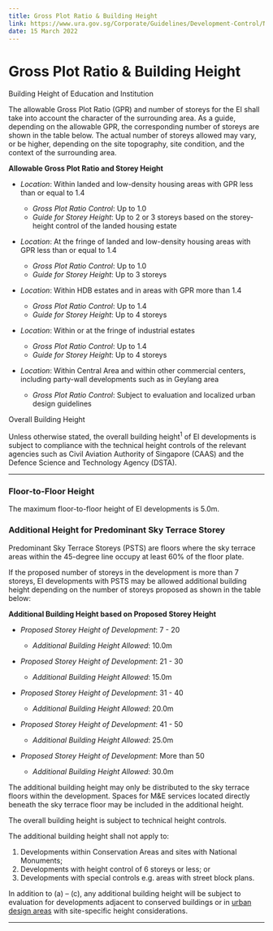 ```yaml
---
title: Gross Plot Ratio & Building Height
link: https://www.ura.gov.sg/Corporate/Guidelines/Development-Control/Non-Residential/EI/GPR-Building-Height
date: 15 March 2022
---
```


# Gross Plot Ratio & Building Height

Building Height of Education and Institution

The allowable Gross Plot Ratio (GPR) and number of storeys for the EI shall take into account the character of the surrounding area. As a guide, depending on the allowable GPR, the corresponding number of storeys are shown in the table below. The actual number of storeys allowed may vary, or be higher, depending on the site topography, site condition, and the context of the surrounding area.

**Allowable Gross Plot Ratio and Storey Height**

- *Location*: Within landed and low-density housing areas with GPR less than or equal to 1.4
  - *Gross Plot Ratio Control*: Up to 1.0
  - *Guide for Storey Height*: Up to 2 or 3 storeys based on the storey-height control of the landed housing estate

- *Location*: At the fringe of landed and low-density housing areas with GPR less than or equal to 1.4
  - *Gross Plot Ratio Control*: Up to 1.0
  - *Guide for Storey Height*: Up to 3 storeys

- *Location*: Within HDB estates and in areas with GPR more than 1.4
  - *Gross Plot Ratio Control*: Up to 1.4
  - *Guide for Storey Height*: Up to 4 storeys

- *Location*: Within or at the fringe of industrial estates
  - *Gross Plot Ratio Control*: Up to 1.4
  - *Guide for Storey Height*: Up to 4 storeys

- *Location*: Within Central Area and within other commercial centers, including party-wall developments such as in Geylang area
  - *Gross Plot Ratio Control*: Subject to evaluation and localized urban design guidelines

Overall Building Height

Unless otherwise stated, the overall building height<sup>1</sup> of EI developments is subject to compliance with the technical height controls of the relevant agencies such as Civil Aviation Authority of Singapore (CAAS) and the Defence Science and Technology Agency (DSTA).

----

### Floor-to-Floor Height

The maximum floor-to-floor height of EI developments is 5.0m.

### Additional Height for Predominant Sky Terrace Storey

Predominant Sky Terrace Storeys (PSTS) are floors where the sky terrace areas within the 45-degree line occupy at least 60% of the floor plate.

If the proposed number of storeys in the development is more than 7 storeys, EI developments with PSTS may be allowed additional building height depending on the number of storeys proposed as shown in the table below:

**Additional Building Height based on Proposed Storey Height**

- *Proposed Storey Height of Development*: 7 - 20
  - *Additional Building Height Allowed*: 10.0m

- *Proposed Storey Height of Development*: 21 - 30
  - *Additional Building Height Allowed*: 15.0m

- *Proposed Storey Height of Development*: 31 - 40
  - *Additional Building Height Allowed*: 20.0m

- *Proposed Storey Height of Development*: 41 - 50
  - *Additional Building Height Allowed*: 25.0m

- *Proposed Storey Height of Development*: More than 50
  - *Additional Building Height Allowed*: 30.0m

The additional building height may only be distributed to the sky terrace floors within the development. Spaces for M&E services located directly beneath the sky terrace floor may be included in the additional height.

The overall building height is subject to technical height controls.

The additional building height shall not apply to:
1. Developments within Conservation Areas and sites with National Monuments;
2. Developments with height control of 6 storeys or less; or
3. Developments with special controls e.g. areas with street block plans.

In addition to (a) – (c), any additional building height will be subject to evaluation for developments adjacent to conserved buildings or in [urban design areas](https://www.ura.gov.sg/Corporate/Guidelines/Urban-Design) with site-specific height considerations.

----


